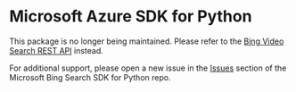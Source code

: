 # Microsoft Azure SDK for Python

This package is no longer being maintained. Please refer to the [Bing Video Search REST API](https://learn.microsoft.com/en-us/bing/search-apis/bing-video-search/quickstarts/rest/python) instead.

For additional support, please open a new issue in the [Issues](https://github.com/microsoft/bing-search-sdk-for-python/issues) section of the Microsoft Bing Search SDK for Python repo.
